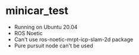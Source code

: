# minicar_test

- Running on Ubuntu 20.04
- ROS Noetic
- Can't use ros-noetic-mrpt-icp-slam-2d package
- Pure pursuit node can't be used
